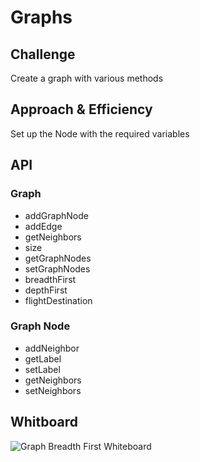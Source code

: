 # Graphs

## Challenge
Create a graph with various methods

## Approach & Efficiency
Set up the Node with the required variables

## API

### Graph
- addGraphNode
- addEdge
- getNeighbors
- size
- getGraphNodes
- setGraphNodes
- breadthFirst
- depthFirst
- flightDestination

### Graph Node
- addNeighbor
- getLabel
- setLabel
- getNeighbors
- setNeighbors

## Whitboard
![Graph Breadth First Whiteboard](./docs/assets/graphBreadthFirst-whiteboard.png)
